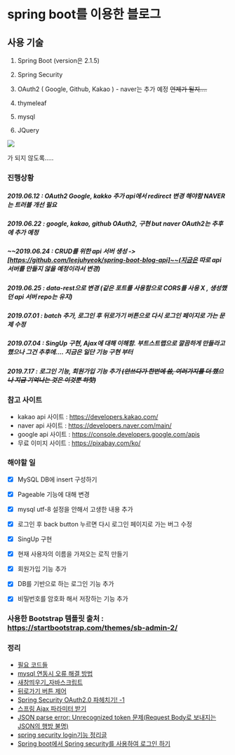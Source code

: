 # spring boot를 이용한 블로그



## 사용 기술

1. Spring Boot (version은 2.1.5)

2. Spring Security

3. OAuth2  ( Google, Github, Kakao )  - naver는 추가 예정   ~~언제가 될지....~~

4. thymeleaf

5. mysql

6. JQuery
   

![](http://www.pickis.co.kr/content/contents/upload/2017-04/58edd86a0f389.JPG)

가 되지 않도록.....




### 진행상황

##### 2019.06.12 : OAuth2 Google, kakko 추가 api에서 redirect 변경 해야함 NAVER는 트러블 개선 필요
##### 2019.06.22 : google, kakao, github OAuth2, 구현 but naver OAuth2는 추후에 추가 예정
##### ~~2019.06.24 : CRUD를 위한 api 서버 생성 -> [https://github.com/leejuhyeok/spring-boot-blog-api]~~(지금은 따로 api 서버를 만들지 않을 예정이라서 변경)
##### 2019.06.25 : data-rest으로 변경 (같은 포트를 사용함으로 CORS를 사용 X , 생성했던 api 서버 repo는 유지)

##### 2019.07.01 :  batch 추가, 로그인 후 뒤로가기 버튼으로 다시 로그인 페이지로 가는 문제 수정

##### 2019.07.04 : SingUp 구현, Ajax에 대해 이해함. 부트스트랩으로 깔끔하게 만들라고 했으나 그건 추후에.... 지금은 일단 기능 구현 부터

##### 2019.7.17 : 로그인 기능, 회원가입 기능 추가 ~~(안쓰다가 한번에 씀, 여러가지를 더 했으나 지금 기억나는 것은 이것뿐 하핫)~~










### 참고 사이트
- kakao api 사이트 : https://developers.kakao.com/
- naver api 사이트 : https://developers.naver.com/main/
- google api 사이트 : https://console.developers.google.com/apis
- 무료 이미지 사이트 : https://pixabay.com/ko/



### 해야할 일

- [x] MySQL DB에 insert 구성하기
- [x] Pageable 기능에 대해 변경
- [x] mysql utf-8 설정을 안해서 고생한 내용 추가
- [x] 로그인 후 back button 누르면 다시 로그인 페이지로 가는 버그 수정
- [x] SingUp 구현
- [x] 현재 사용자의 이름을 가져오는 로직 만들기
- [x] 회원가입 기능 추가
- [x] DB를 기반으로 하는 로그인 기능 추가
- [x] 비밀번호를 암호화 해서 저장하는 기능 추가


### 사용한 Bootstrap 템플릿 출처 : https://startbootstrap.com/themes/sb-admin-2/

### 정리
 - [필요 코드들](./study/Codes.md)
 - [mysql 연동시 오류 해결 방법](./study/MySQLError.md)
 - [새창띄우기_자바스크립트](https://m.blog.naver.com/PostView.nhn?blogId=racoon_z&logNo=220606460942&proxyReferer=https%3A%2F%2Fwww.google.com%2F)
 - [뒤로가기 버튼 제어](https://stackoverflow.com/questions/18147302/how-to-handle-back-button-using-spring-security)
 - [Spring Security OAuth2.0 파헤치기! -1](https://coding-start.tistory.com/158)
 - [스프링 Ajax 파라미터 받기](http://javakorean.com/%EC%8A%A4%ED%94%84%EB%A7%81-ajax-%ED%8C%8C%EB%9D%BC%EB%AF%B8%ED%84%B0-%EB%B0%9B%EA%B8%B0/)
 - [JSON parse error: Unrecognized token 문제(Request Body로 보내지는 JSON의 행방 불명)](https://github.com/HomoEfficio/dev-tips/blob/master/Request%20Body%EB%A1%9C%20%EB%B3%B4%EB%82%B4%EC%A7%80%EB%8A%94%20JSON%EC%9D%98%20%ED%96%89%EB%B0%A9%20%EB%B6%88%EB%AA%85.md)
 - [spring security login기능 정리글](https://xmfpes.github.io/spring/spring-security/)
 - [Spring boot에서 Spring security를 사용하여 로그인 하기](https://wedul.site/170)
